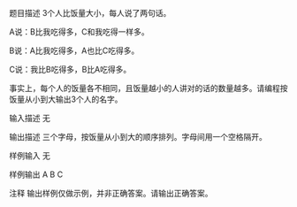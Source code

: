 题目描述
3个人比饭量大小，每人说了两句话。

A说：B比我吃得多，C和我吃得一样多。

B说：A比我吃得多，A也比C吃得多。

C说：我比B吃得多，B比A吃得多。

事实上，每个人的饭量各不相同，且饭量越小的人讲对的话的数量越多。请编程按饭量从小到大输出3个人的名字。


输入描述
无


输出描述
三个字母，按饭量从小到大的顺序排列。字母间用一个空格隔开。


样例输入
无

样例输出
A B C

注释
输出样例仅做示例，并非正确答案。请输出正确答案。
